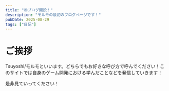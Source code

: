 ```yaml
---
title: "㊗ブログ開設！"
description: "モルモの最初のブログページです！"
pubDate: 2025-08-29
tags: ["日記"]
---
```


# ご挨拶

Tsuyoshi/モルモといいます。どちらでもお好きな呼び方で呼んでください！このサイトでは自身のゲーム開発における学んだことなどを発信していきます！

是非見ていってください！